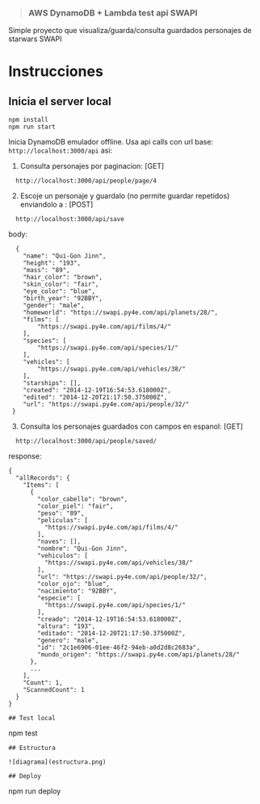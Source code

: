 
> ### AWS DynamoDB + Lambda test api SWAPI 

Simple proyecto que visualiza/guarda/consulta guardados  personajes de starwars SWAPI

# Instrucciones


## Inicia el server local

```
npm install
npm run start
```

Inicia DynamoDB emulador offline. Usa api calls con url base: `http://localhost:3000/api` asi:

1. Consulta personajes por paginacion:  [GET]


```
  http://localhost:3000/api/people/page/4

```
2. Escoje un personaje y guardalo (no permite guardar repetidos) enviandolo a :  [POST]

```
  http://localhost:3000/api/save

```
  body: 

```
  {
    "name": "Qui-Gon Jinn", 
    "height": "193", 
    "mass": "89", 
    "hair_color": "brown", 
    "skin_color": "fair", 
    "eye_color": "blue", 
    "birth_year": "92BBY", 
    "gender": "male", 
    "homeworld": "https://swapi.py4e.com/api/planets/28/", 
    "films": [
        "https://swapi.py4e.com/api/films/4/"
    ], 
    "species": [
        "https://swapi.py4e.com/api/species/1/"
    ], 
    "vehicles": [
        "https://swapi.py4e.com/api/vehicles/38/"
    ], 
    "starships": [], 
    "created": "2014-12-19T16:54:53.618000Z", 
    "edited": "2014-12-20T21:17:50.375000Z", 
    "url": "https://swapi.py4e.com/api/people/32/"
 }

```
3. Consulta los personajes guardados con campos en espanol: [GET]

```
  http://localhost:3000/api/people/saved/

```
  response:

```
{
  "allRecords": {
    "Items": [
      {
        "color_cabello": "brown",
        "color_piel": "fair",
        "peso": "89",
        "peliculas": [
          "https://swapi.py4e.com/api/films/4/"
        ],
        "naves": [],
        "nombre": "Qui-Gon Jinn",
        "vehiculos": [
          "https://swapi.py4e.com/api/vehicles/38/"
        ],
        "url": "https://swapi.py4e.com/api/people/32/",
        "color_ojo": "blue",
        "nacimiento": "92BBY",
        "especie": [
          "https://swapi.py4e.com/api/species/1/"
        ],
        "creado": "2014-12-19T16:54:53.618000Z",
        "altura": "193",
        "editado": "2014-12-20T21:17:50.375000Z",
        "genero": "male",
        "id": "2c1e6906-01ee-46f2-94eb-a0d2d8c2683a",
        "mundo_origen": "https://swapi.py4e.com/api/planets/28/"
      },
      ...
    ],
    "Count": 1,
    "ScannedCount": 1
  }
}

```



```
## Test local
```
npm test
```
## Estructura

![diagrama](estructura.png)

## Deploy
```
npm run deploy
```
